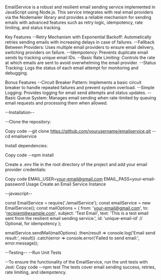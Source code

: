 EmailService is a robust and resilient email sending service implemented in JavaScript using Node.js. This service integrates with real email providers via the Nodemailer library and provides a reliable mechanism for sending emails with advanced features such as retry logic, idempotency, rate limiting, and status tracking.

Key Features
--Retry Mechanism with Exponential Backoff: Automatically retries sending emails with increasing delays in case of failures.
--Fallback Between Providers: Uses multiple email providers to ensure email delivery, switching providers on failure.
--Idempotency: Prevents duplicate email sends by tracking unique email IDs.
--Basic Rate Limiting: Controls the rate at which emails are sent to avoid overwhelming the email provider.
--Status Tracking: Logs the status of each email attempt for monitoring and debugging.

Bonus Features
--Circuit Breaker Pattern: Implements a basic circuit breaker to handle repeated failures and prevent system overload.
--Simple Logging: Provides logging for email send attempts and status updates.
--Basic Queue System: Manages email sending when rate-limited by queuing email requests and processing them when allowed.

--Installation--

--Clone the repository:

Copy code
--git clone https://github.com/yourusername/emailservice.git
--cd emailservice

Install dependencies:

Copy code
--npm install

Create a .env file in the root directory of the project and add your email provider credentials:

Copy code
EMAIL_USER=your-email@gmail.com
EMAIL_PASS=your-email-password
Usage
Create an Email Service Instance

--javascript--

const EmailService = require('./emailService');
const emailService = new EmailService();
const mailOptions = {
  from: 'your-email@gmail.com',
  to: 'recipient@example.com',
  subject: 'Test Email',
  text: 'This is a test email sent from the resilient email sending service.',
  id: 'unique-email-id' // Optional, for idempotency
};

emailService.sendMail(mailOptions)
  .then(result => console.log('Email send result:', result))
  .catch(error => console.error('Failed to send email:', error.message));

--Testing--
--Run Unit Tests

--To ensure the functionality of the EmailService, run the unit tests with Jest:
Copy code
--npm test
The tests cover email sending success, retries, rate limiting, and idempotency.
